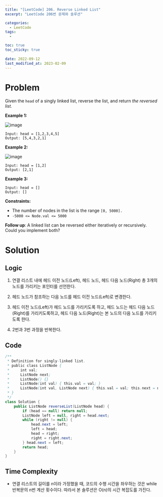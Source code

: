 ```yaml
---
title: "[LeetCode] 206. Reverse Linked List"
excerpt: "LeetCode 206번 문제와 솔루션"

categories:
  - LeetCode
tags:
  - 

toc: true
toc_sticky: true
 
date: 2022-09-12
last_modified_at: 2023-02-09
---
```

# **Problem**
Given the `head` of a singly linked list, reverse the list, and return *the reversed list.*

**Example 1:**

![image](https://user-images.githubusercontent.com/107045604/217775457-d7aac2d7-a074-400a-90ea-8d34377e16df.png)
```
Input: head = [1,2,3,4,5]
Output: [5,4,3,2,1]
```
**Example 2:**

![image](https://user-images.githubusercontent.com/107045604/217775526-05b460b9-2383-4395-8f49-44a5c6c6514b.png)
```
Input: head = [1,2]
Output: [2,1]
```
**Example 3:**
```
Input: head = []
Output: []
```
**Constraints:**
- The number of nodes in the list is the range `[0, 5000].`
- `-5000 <= Node.val <= 5000`

**Follow up**: A linked list can be reversed either iteratively or recursively. Could you implement both?

# **Solution**
## **Logic**
1. 연결 리스트 내에 헤드 이전 노드(Left), 헤드 노드, 헤드 다음 노드(Right) 총 3개의 노드를 가리키는 포인터를 선언한다.

2. 헤드 노드가 참조하는 다음 노드를 헤드 이전 노드(Left)로 변경한다.

3. 헤드 이전 노드(Left)가 헤드 노드를 가리키도록 하고, 헤드 노드는 헤드 다음 노드(Right)를 가리키도록하고, 헤드 다음 노드(Right)는 본 노드의 다음 노드를 가리키도록 한다.

4. 2번과 3번 과정을 반복한다.
## **Code**
```java
/**
 * Definition for singly-linked list.
 * public class ListNode {
 *     int val;
 *     ListNode next;
 *     ListNode() {}
 *     ListNode(int val) { this.val = val; }
 *     ListNode(int val, ListNode next) { this.val = val; this.next = next; }
 * }
 */
class Solution {
    public ListNode reverseList(ListNode head) {
        if (head == null) return null;
        ListNode left = null, right = head.next;
        while (right != null) {
            head.next = left;
            left = head;
            head = right;
            right = right.next;
        } head.next = left;
        return head;
    }
}
```
## **Time Complexity**
- 연결 리스트의 길이를 n이라 가정했을 때, 코드의 수행 시간을 좌우하는 것은 while반복문의 n번 계산 횟수이다. 따라서 본 솔루션은 O(n)의 시간 복잡도를 가진다.